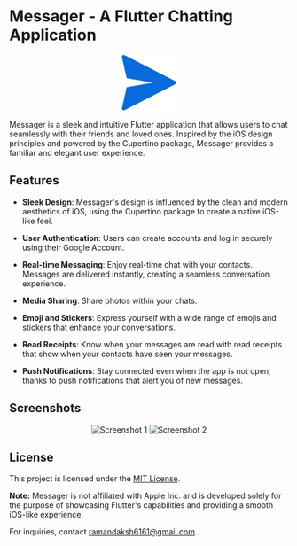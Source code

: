 # Messager - A Flutter Chatting Application

<p align="center">
  <img src="images/icon.png" alt="Messager Logo" width="100" height="100">
</p>

Messager is a sleek and intuitive Flutter application that allows users to chat seamlessly with their friends and loved ones. Inspired by the iOS design principles and powered by the Cupertino package, Messager provides a familiar and elegant user experience.

## Features

- **Sleek Design**: Messager's design is influenced by the clean and modern aesthetics of iOS, using the Cupertino package to create a native iOS-like feel.

- **User Authentication**: Users can create accounts and log in securely using their Google Account.

- **Real-time Messaging**: Enjoy real-time chat with your contacts. Messages are delivered instantly, creating a seamless conversation experience.

- **Media Sharing**: Share photos within your chats.

- **Emoji and Stickers**: Express yourself with a wide range of emojis and stickers that enhance your conversations.

- **Read Receipts**: Know when your messages are read with read receipts that show when your contacts have seen your messages.

- **Push Notifications**: Stay connected even when the app is not open, thanks to push notifications that alert you of new messages.


## Screenshots

<p align="center">
  <img src="images/Screenshot_1.png" alt="Screenshot 1" width="250">
  <img src="images/Screenshot_2.png" alt="Screenshot 2" width="250">
</p>

## License

This project is licensed under the [MIT License](LICENSE).

**Note:** Messager is not affiliated with Apple Inc. and is developed solely for the purpose of showcasing Flutter's capabilities and providing a smooth iOS-like experience.

For inquiries, contact [ramandaksh6161@gmail.com](mailto:ramandaksh6161@gmail.com).
